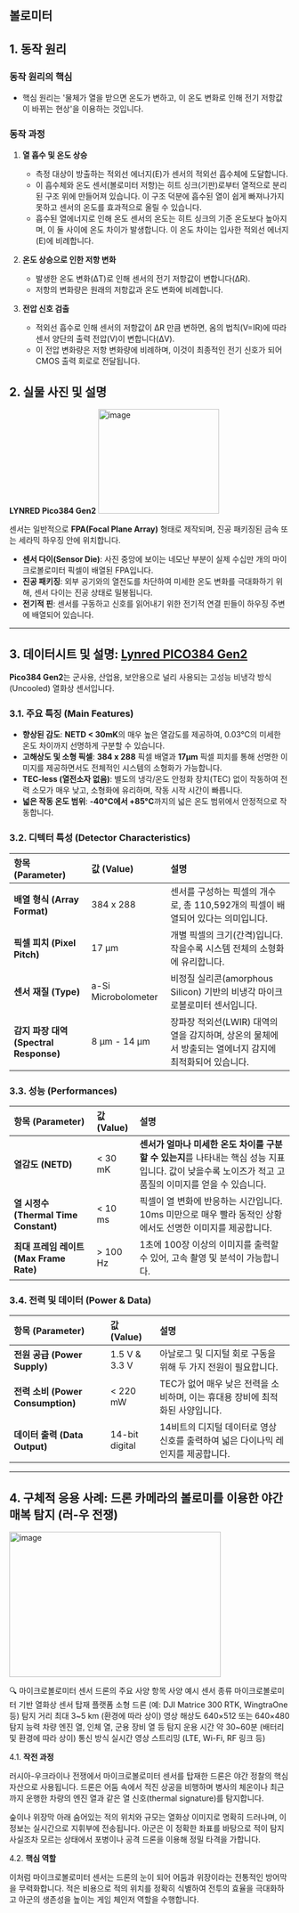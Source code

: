 ## 볼로미터

## 1. 동작 원리  

### 동작 원리의 핵심
- 핵심 원리는 '물체가 열을 받으면 온도가 변하고, 이 온도 변화로 인해 전기 저항값이 바뀌는 현상'을 이용하는 것입니다.

### 동작 과정
1. **열 흡수 및 온도 상승**
	- 측정 대상이 방출하는 적외선 에너지(E)가 센서의 적외선 흡수체에 도달합니다.
	- 이 흡수체와 온도 센서(볼로미터 저항)는 히트 싱크(기판)로부터 열적으로 분리된 구조 위에 만들어져 있습니다. 이 구조 덕분에 흡수된 열이 쉽게 빠져나가지 못하고 센서의 온도를 효과적으로 올릴 수 있습니다.
	- 흡수된 열에너지로 인해 온도 센서의 온도는 히트 싱크의 기준 온도보다 높아지며, 이 둘 사이에 온도 차이가 발생합니다. 이 온도 차이는 입사한 적외선 에너지(E)에 비례합니다.

2. **온도 상승으로 인한 저항 변화**
	- 발생한 온도 변화(ΔT)로 인해 센서의 전기 저항값이 변합니다(ΔR).
	- 저항의 변화량은 원래의 저항값과 온도 변화에 비례합니다.

3. **전압 신호 검출**
	- 적외선 흡수로 인해 센서의 저항값이 ΔR 만큼 변하면, 옴의 법칙(V=IR)에 따라 센서 양단의 출력 전압(V)이 변합니다(ΔV).
	- 이 전압 변화량은 저항 변화량에 비례하며, 이것이 최종적인 전기 신호가 되어 CMOS 출력 회로로 전달됩니다.

## 2. 실물 사진 및 설명  
**LYNRED Pico384 Gen2**
<img width="217" height="188" alt="image" src="https://github.com/user-attachments/assets/93b4f1c7-8117-4679-bc7c-2a75e60d0c20" />

센서는 일반적으로 **FPA(Focal Plane Array)** 형태로 제작되며, 진공 패키징된 금속 또는 세라믹 하우징 안에 위치합니다.

- **센서 다이(Sensor Die)**: 사진 중앙에 보이는 네모난 부분이 실제 수십만 개의 마이크로볼로미터 픽셀이 배열된 FPA입니다.
- **진공 패키징**: 외부 공기와의 열전도를 차단하여 미세한 온도 변화를 극대화하기 위해, 센서 다이는 진공 상태로 밀봉됩니다.
- **전기적 핀**: 센서를 구동하고 신호를 읽어내기 위한 전기적 연결 핀들이 하우징 주변에 배열되어 있습니다.

---

## 3. 데이터시트 및 설명: [Lynred PICO384 Gen2](https://www.lynred.com/sites/default/files/2020-09/PICO384%20datasheet.pdf)

**Pico384 Gen2**는 군사용, 산업용, 보안용으로 널리 사용되는 고성능 비냉각 방식(Uncooled) 열화상 센서입니다.

### 3.1. 주요 특징 (Main Features)

- **향상된 감도**: **NETD < 30mK**의 매우 높은 열감도를 제공하여, 0.03°C의 미세한 온도 차이까지 선명하게 구분할 수 있습니다.
- **고해상도 및 소형 픽셀**: **384 x 288** 픽셀 배열과 **17µm** 픽셀 피치를 통해 선명한 이미지를 제공하면서도 전체적인 시스템의 소형화가 가능합니다.
- **TEC-less (열전소자 없음)**: 별도의 냉각/온도 안정화 장치(TEC) 없이 작동하여 전력 소모가 매우 낮고, 소형화에 유리하며, 작동 시작 시간이 빠릅니다.
- **넓은 작동 온도 범위**: **-40°C에서 +85°C**까지의 넓은 온도 범위에서 안정적으로 작동합니다.

### 3.2. 디텍터 특성 (Detector Characteristics)

| 항목 (Parameter) | 값 (Value) | 설명 |
| :--- | :--- | :--- |
| **배열 형식 (Array Format)** | 384 x 288 | 센서를 구성하는 픽셀의 개수로, 총 110,592개의 픽셀이 배열되어 있다는 의미입니다. |
| **픽셀 피치 (Pixel Pitch)** | 17 µm | 개별 픽셀의 크기(간격)입니다. 작을수록 시스템 전체의 소형화에 유리합니다. |
| **센서 재질 (Type)** | a-Si Microbolometer | 비정질 실리콘(amorphous Silicon) 기반의 비냉각 마이크로볼로미터 센서입니다. |
| **감지 파장 대역 (Spectral Response)** | 8 µm - 14 µm | 장파장 적외선(LWIR) 대역의 열을 감지하며, 상온의 물체에서 방출되는 열에너지 감지에 최적화되어 있습니다. |

### 3.3. 성능 (Performances)

| 항목 (Parameter) | 값 (Value) | 설명 |
| :--- | :--- | :--- |
| **열감도 (NETD)** | < 30 mK | **센서가 얼마나 미세한 온도 차이를 구분할 수 있는지**를 나타내는 핵심 성능 지표입니다. 값이 낮을수록 노이즈가 적고 고품질의 이미지를 얻을 수 있습니다. |
| **열 시정수 (Thermal Time Constant)** | < 10 ms | 픽셀이 열 변화에 반응하는 시간입니다. 10ms 미만으로 매우 빨라 동적인 상황에서도 선명한 이미지를 제공합니다. |
| **최대 프레임 레이트 (Max Frame Rate)** | > 100 Hz | 1초에 100장 이상의 이미지를 출력할 수 있어, 고속 촬영 및 분석이 가능합니다. |

### 3.4. 전력 및 데이터 (Power & Data)

| 항목 (Parameter) | 값 (Value) | 설명 |
| :--- | :--- | :--- |
| **전원 공급 (Power Supply)** | 1.5 V & 3.3 V | 아날로그 및 디지털 회로 구동을 위해 두 가지 전원이 필요합니다. |
| **전력 소비 (Power Consumption)** | < 220 mW | TEC가 없어 매우 낮은 전력을 소비하며, 이는 휴대용 장비에 최적화된 사양입니다. |
| **데이터 출력 (Data Output)** | 14-bit digital | 14비트의 디지털 데이터로 영상 신호를 출력하여 넓은 다이나믹 레인지를 제공합니다. |

---

## 4. 구체적 응용 사례: 드론 카메라의 볼로미를 이용한 야간 매복 탐지 (러-우 전쟁)
<img width="380" height="261" alt="image" src="https://github.com/user-attachments/assets/7144da75-ea6e-4c33-b332-a54a44197434" />

🔍 마이크로볼로미터 센서 드론의 주요 사양
항목	사양 예시
센서 종류	마이크로볼로미터 기반 열화상 센서
탑재 플랫폼	소형 드론 (예: DJI Matrice 300 RTK, WingtraOne 등)
탐지 거리	최대 3~5 km (환경에 따라 상이)
영상 해상도	640×512 또는 640×480
탐지 능력	차량 엔진 열, 인체 열, 군용 장비 열 등 탐지
운용 시간	약 30~60분 (배터리 및 환경에 따라 상이)
통신 방식	실시간 영상 스트리밍 (LTE, Wi-Fi, RF 링크 등)

4.1. **작전 과정**

러시아-우크라이나 전쟁에서 마이크로볼로미터 센서를 탑재한 드론은 야간 정찰의 핵심 자산으로 사용됩니다. 드론은 어둠 속에서 적진 상공을 비행하며 병사의 체온이나 최근까지 운행한 차량의 엔진 열과 같은 열 신호(thermal signature)를 탐지합니다.

숲이나 위장막 아래 숨어있는 적의 위치와 규모는 열화상 이미지로 명확히 드러나며, 이 정보는 실시간으로 지휘부에 전송됩니다. 아군은 이 정확한 좌표를 바탕으로 적이 탐지 사실조차 모르는 상태에서 포병이나 공격 드론을 이용해 정밀 타격을 가합니다.

4.2. **핵심 역할**

이처럼 마이크로볼로미터 센서는 드론의 눈이 되어 어둠과 위장이라는 전통적인 방어막을 무력화합니다. 적은 비용으로 적의 위치를 정확히 식별하여 전투의 효율을 극대화하고 아군의 생존성을 높이는 게임 체인저 역할을 수행합니다.
